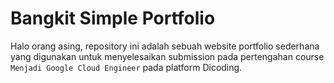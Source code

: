 # Bangkit Simple Portfolio

Halo orang asing, repository ini adalah sebuah website portfolio sederhana yang
digunakan untuk menyelesaikan submission pada pertengahan course
`Menjadi Google Cloud Engineer` pada platform Dicoding.
